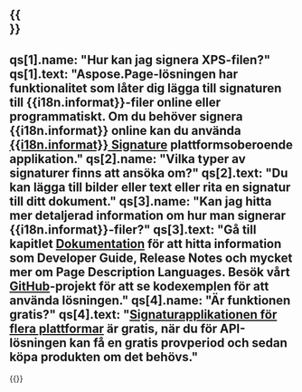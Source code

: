 ﻿---
meta: true
translation: true
deploy: false
---

{{<section faqchild>}}
---
qs[1].name: "Hur kan jag signera XPS-filen?"
qs[1].text: "Aspose.Page-lösningen har funktionalitet som låter dig lägga till signaturen till {{i18n.informat}}-filer online eller programmatiskt. Om du behöver signera {{i18n.informat}} online kan du använda [{{i18n.informat}} Signature](https://products.aspose.app/page/signature) plattformsoberoende applikation."
qs[2].name: "Vilka typer av signaturer finns att ansöka om?"
qs[2].text: "Du kan lägga till bilder eller text eller rita en signatur till ditt dokument."
qs[3].name: "Kan jag hitta mer detaljerad information om hur man signerar {{i18n.informat}}-filer?"
qs[3].text: "Gå till kapitlet [Dokumentation](https://docs.aspose.com/page/) för att hitta information som Developer Guide, Release Notes och mycket mer om Page Description Languages. Besök vårt [GitHub](https://github.com/aspose-page)-projekt för att se kodexemplen för att använda lösningen."
qs[4].name: "Är funktionen gratis?"
qs[4].text: "[Signaturapplikationen för flera plattformar](https://products.aspose.app/page/viewer) är gratis, när du för API-lösningen kan få en gratis provperiod och sedan köpa produkten om det behövs."
---

{{<import path="/meta/schemas.md" section="faq">}} 